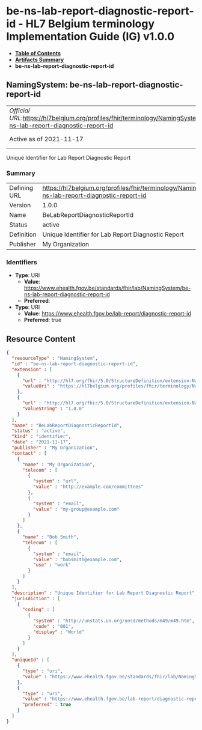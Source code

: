 # be-ns-lab-report-diagnostic-report-id - HL7 Belgium terminology Implementation Guide (IG) v1.0.0

* [**Table of Contents**](toc.md)
* [**Artifacts Summary**](artifacts.md)
* **be-ns-lab-report-diagnostic-report-id**

## NamingSystem: be-ns-lab-report-diagnostic-report-id 

| | |
| :--- | :--- |
| *Official URL*:https://hl7belgium.org/profiles/fhir/terminology/NamingSystem/be-ns-lab-report-diagnostic-report-id | *Version*:1.0.0 |
| Active as of 2021-11-17 | *Computable Name*:BeLabReportDiagnosticReportId |

 
Unique Identifier for Lab Report Diagnostic Report 

### Summary

| | |
| :--- | :--- |
| Defining URL | https://hl7belgium.org/profiles/fhir/terminology/NamingSystem/be-ns-lab-report-diagnostic-report-id |
| Version | 1.0.0 |
| Name | BeLabReportDiagnosticReportId |
| Status | active |
| Definition | Unique Identifier for Lab Report Diagnostic Report |
| Publisher | My Organization |

### Identifiers

* **Type**: URI
  * **Value**: https://www.ehealth.fgov.be/standards/fhir/lab/NamingSystem/be-ns-lab-report-diagnostic-report-id
  * **Preferred**: 
* **Type**: URI
  * **Value**: https://www.ehealth.fgov.be/lab-report/diagnostic-report-id
  * **Preferred**: true



## Resource Content

```json
{
  "resourceType" : "NamingSystem",
  "id" : "be-ns-lab-report-diagnostic-report-id",
  "extension" : [
    {
      "url" : "http://hl7.org/fhir/5.0/StructureDefinition/extension-NamingSystem.url",
      "valueUri" : "https://hl7belgium.org/profiles/fhir/terminology/NamingSystem/be-ns-lab-report-diagnostic-report-id"
    },
    {
      "url" : "http://hl7.org/fhir/5.0/StructureDefinition/extension-NamingSystem.version",
      "valueString" : "1.0.0"
    }
  ],
  "name" : "BeLabReportDiagnosticReportId",
  "status" : "active",
  "kind" : "identifier",
  "date" : "2021-11-17",
  "publisher" : "My Organization",
  "contact" : [
    {
      "name" : "My Organization",
      "telecom" : [
        {
          "system" : "url",
          "value" : "http://example.com/committees"
        },
        {
          "system" : "email",
          "value" : "my-group@example.com"
        }
      ]
    },
    {
      "name" : "Bob Smith",
      "telecom" : [
        {
          "system" : "email",
          "value" : "bobsmith@example.com",
          "use" : "work"
        }
      ]
    }
  ],
  "description" : "Unique Identifier for Lab Report Diagnostic Report",
  "jurisdiction" : [
    {
      "coding" : [
        {
          "system" : "http://unstats.un.org/unsd/methods/m49/m49.htm",
          "code" : "001",
          "display" : "World"
        }
      ]
    }
  ],
  "uniqueId" : [
    {
      "type" : "uri",
      "value" : "https://www.ehealth.fgov.be/standards/fhir/lab/NamingSystem/be-ns-lab-report-diagnostic-report-id"
    },
    {
      "type" : "uri",
      "value" : "https://www.ehealth.fgov.be/lab-report/diagnostic-report-id",
      "preferred" : true
    }
  ]
}

```
